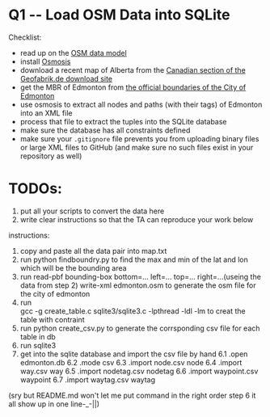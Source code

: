 # Q1 -- Load OSM Data into SQLite

Checklist:
* read up on the [OSM data model](http://wiki.openstreetmap.org/wiki/Elements) 
* install [Osmosis](http://wiki.openstreetmap.org/wiki/Osmosis)
* download a recent map of Alberta from the [Canadian section of the Geofabrik.de download site](https://download.geofabrik.de/north-america/canada.html)
* get the MBR of Edmonton from [the official boundaries of the City of Edmonton](https://data.edmonton.ca/Administrative/City-of-Edmonton-Corporate-Boundary/m45c-6may)
* use osmosis to extract all nodes and paths (with their tags) of Edmonton into an XML file
* process that file to extract the tuples into the SQLite database
* make sure the database has all constraints defined
* make sure your `.gitignore` file prevents you from uploading binary files or large XML files to GitHub (and make sure no such files exist in your repository as well)


# TODOs:
1. put all your scripts to convert the data here
2. write clear instructions so that the TA can reproduce your work below

instructions:
1. copy and paste all the data pair into map.txt
2. run 
    python findboundry.py 
   to find the max and min of the lat and lon which will be the bounding area
3. run
    read-pbf <path to Alberta map>
    bounding-box bottom=... left=... top=... right=...(useing the data from step 2)
    write-xml edmonton.osm
   to generate the osm file for the city of edmonton
4. run  
    gcc -g create_table.c sqlite3/sqlite3.c -lpthread -ldl -lm
    to creat the table with contraint
4. run 
    python create_csv.py
    to generate the corrsponding csv file for each table in db
5. run
    sqlite3
6. get into the sqlite database and import the csv file by hand
6.1    .open  edmonton.db
6.2    .mode csv
6.3    .import node.csv node
6.4    .import way.csv way
6.5    .import nodetag.csv nodetag
6.6    .import waypoint.csv waypoint
6.7    .import waytag.csv waytag
    
(sry but README.md won't let me put command in the right order step 6 it all show up in one line-_-||)
